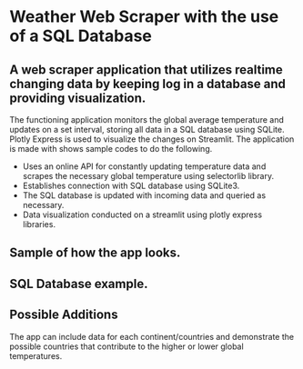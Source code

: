 # Weather Web Scraper with the use of a SQL Database
## A web scraper application that utilizes realtime changing data by keeping log in a database and providing visualization.
The functioning application monitors the global average temperature and updates on a set interval, storing all data in a SQL database using SQLite. Plotly Express is used to visualize the changes on Streamlit.
The application is made with shows sample codes to do the following.

* Uses an online API for constantly updating temperature data and scrapes the necessary global temperature using selectorlib library.
* Establishes connection with SQL database using SQLite3.
* The SQL database is updated with incoming data and queried as necessary.
* Data visualization conducted on a streamlit using plotly express libraries.

## Sample of how the app looks.


## SQL Database example.

## Possible Additions
The app can include data for each continent/countries and demonstrate the possible countries that contribute to the higher or lower global temperatures.